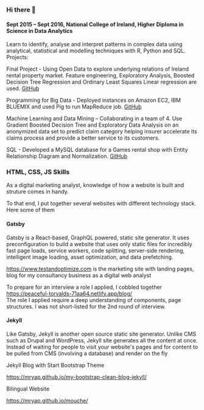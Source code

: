 ### Hi there 👋

#### Sept 2015 – Sept 2016, National College of Ireland, Higher Diploma in Science in Data Analytics
Learn to identify, analyse and interpret patterns in complex data using analytical, statistical and modelling techniques with R, Python and SQL.
Projects:

Final Project - Using Open Data to explore underlying relations of Ireland rental property market. Feature engineering, Exploratory Analysis, Boosted Decision Tree Regression and Ordinary Least Squares Linear regression are used. [GitHub](https://github.com/mryap/rtb)

Programming for Big Data - Deployed instances on Amazon EC2, IBM BLUEMIX and used Pig to run MapReduce job. [GitHub](https://github.com/mryap/Programming-for-Big-Data-Assignment/tree/master/Movies-MapReducePig)

Machine Learning and Data Mining – Collaborating in a team of 4. Use Gradient Boosted Decision Tree and Exploratory Data Analysis on an anonymized data set to predict claim category helping insurer accelerate its claims process and provide a better service to its customers. 

SQL - Developed a MySQL database for a Games rental shop with Entity Relationship Diagram and Normalization. [GitHub](https://gist.github.com/mryap/17b5b7d55f320d1fad821a4416e4a5fe)

### HTML, CSS, JS Skills
As a digital marketing analyst, knowledge of how a website is built and struture comes in handy.

To that end, I put together several websites with different technology stack. Here some of them


#### Gatsby
Gatsby is a React-based, GraphQL powered, static site generator. It uses preconfiguration to build a website that uses only static files for incredibly fast page loads, service workers, code splitting, server-side rendering, intelligent image loading, asset optimization, and data prefetching.

https://www.testandoptimize.com is the marketing site with landing pages, blog for my consultancy business as a digital web analyst 

To prepare for an interview a role I applied, I cobbled together https://peaceful-torvalds-71aa64.netlify.app/blog/  
The role I applied require a deep understanding of components, page structures. I was not short-listed for the 2nd round of interview. 

#### Jekyll 
Like Gatsby, Jekyll is another open source static site generator. Unlike CMS such as Drupal and WordPress, Jekyll site generates all the content at once. 
Instead of waiting for people to visit your website's pages and for content to be pulled from CMS (involving a database) and render on the fly

Jekyll Blog with Start Bootstrap Theme

https://mryap.github.io/my-bootstrap-clean-blog-jekyll/

Bilingual Website

https://mryap.github.io/mouche/










<!--
**mryap/mryap** is a ✨ _special_ ✨ repository because its `README.md` (this file) appears on your GitHub profile.

Here are some ideas to get you started:

- 🔭 I’m currently working on ...
- 🌱 I’m currently learning ...
- 👯 I’m looking to collaborate on ...
- 🤔 I’m looking for help with ...
- 💬 Ask me about ...
- 📫 How to reach me: ...
- 😄 Pronouns: ...
- ⚡ Fun fact: ...
-->
